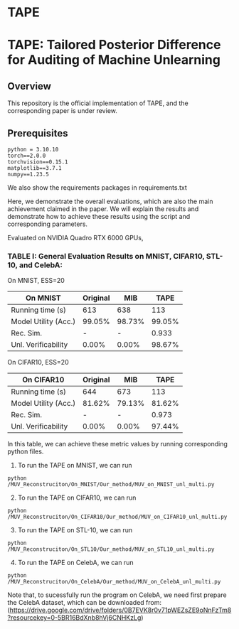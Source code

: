 # TAPE

# TAPE: Tailored Posterior Difference for Auditing of Machine Unlearning
## Overview
This repository is the official implementation of TAPE, and the corresponding paper is under review.


## Prerequisites

```
python = 3.10.10
torch==2.0.0
torchvision==0.15.1
matplotlib==3.7.1
numpy==1.23.5
```

We also show the requirements packages in requirements.txt

Here, we demonstrate the overall evaluations, which are also the main achievement claimed in the paper. We will explain the results and demonstrate how to achieve these results using the script and corresponding parameters.

Evaluated on NVIDIA Quadro RTX 6000 GPUs,
### TABLE I: General Evaluation Results on MNIST, CIFAR10, STL-10, and CelebA:

On MNIST, ESS=20

| On MNIST             | Original    | MIB      |   TAPE   | 
| --------             | --------    | -------- | -------- |  
| Running time (s)     | 613         | 638      |  113     |  
| Model Utility (Acc.) | 99.05%      | 98.73%   | 99.05%   |   
| Rec. Sim.            | -           | -        |   0.933  |  
| Unl. Verificability  | 0.00%       | 0.00%    | 98.67%   |  
 
On CIFAR10, ESS=20

| On CIFAR10           | Original    | MIB      |   TAPE   | 
| --------             | --------    | -------- | -------- |  
| Running time (s)     | 644         | 673      |  113     |  
| Model Utility (Acc.) | 81.62%      | 79.13%   | 81.62%   |   
| Rec. Sim.            | -           | -        | 0.973    |  
| Unl. Verificability  | 0.00%       | 0.00%    | 97.44%   |  

In this table, we can achieve these metric values by running corresponding python files.


1. To run the TAPE on MNIST, we can run
```
python /MUV_Reconstruciton/On_MNIST/Our_method/MUV_on_MNIST_unl_multi.py
```

2. To run the TAPE on CIFAR10, we can run

```
python /MUV_Reconstruciton/On_CIFAR10/Our_method/MUV_on_CIFAR10_unl_multi.py
```

3. To run the TAPE on STL-10, we can run

```
python /MUV_Reconstruciton/On_STL10/Our_method/MUV_on_STL10_unl_multi.py
```

4. To run the TAPE on CelebA, we can run

```
python /MUV_Reconstruciton/On_CelebA/Our_method/MUV_on_CelebA_unl_multi.py
```
Note that, to sucessfully run the program on CelebA, we need first prepare the CelebA dataset, which can be downloaded from: 
(https://drive.google.com/drive/folders/0B7EVK8r0v71pWEZsZE9oNnFzTm8?resourcekey=0-5BR16BdXnb8hVj6CNHKzLg)